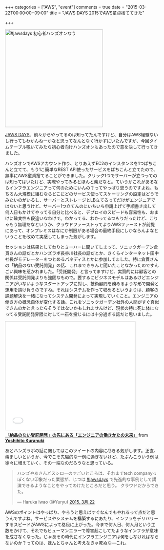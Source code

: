 +++
categories = ["AWS", "event"]
comments = true
date = "2015-03-22T00:00:00+09:00"
title = "JAWS DAYS 2015でAWS童貞捨ててきた"

+++

<a href="https://www.flickr.com/photos/chroju/16701892109" title="#jawsdays 初心者ハンズオンなう by chroju, on Flickr"><img src="https://farm9.staticflickr.com/8687/16701892109_b35dd45f3a_n.jpg" width="320" height="320" alt="#jawsdays 初心者ハンズオンなう"></a>

[JAWS DAYS](http://jawsdays2015.jaws-ug.jp/)、前々からやってるのは知ってたんですけど、自分はAWS経験ないし行ってもわかんねーかなと思ってなんとなく行かずにいたんですが、今回タイムテーブル覗いてみたら初心者向けハンズオンもあったので意を決して行ってきました。

ハンズオンでAWSアカウント作り、とりあえずEC2のインスタンスを1つばちこんと立てて、もう1こ簡単なREST API使ったサービスをばちこんと立てたので、無事にAWS童貞捨てることができました。クリック1つでサーバーが立つってのは知ってはいたけど、実際やってみるとほんと楽だなと。ていうかこれがあるならインフラエンジニアって何のためにいんの？ってやっぱり思うのですよね。もちろん大規模に組むならどこにどのサービス使ってスケーリングの設定はどうでみたいのがいるし、サーバーとストレージとLB立てるってだけがエンジニアではないと思うけど、サーバー1つ立てんのにいちいち申請上げて手順書き出して何人日もかけてやってる自分と比べると、デプロイのスピードも容易性も、おまけに確実性も段違いなわけで。わかってる、わかってるつもりだったけど、こりゃもう無理だなというか、クラウドファーストってよりAWSファーストが前提にあって、オンプレミスはなにか制限がある場合の最終手段にしかならんよなということを改めて実感してしまった気がします。

セッションは結果としてわりとミーハーに聞いてしまって、ソニックガーデン倉貫さんの話だとかハンズラボ長谷川社長の話だとか、さくらインターネット田中社長がモデレーターをつとめるパネディスとかに参加してました。特に倉貫さんの「納品のない受託開発」の話、これまできちんと聞いたことなかったのですんごい興味を惹かれました。「受託開発」と言ってますけど、実質的には顧客との関係は受託開発よりも強固なもので。要するにビジネスモデルはあるけどエンジニアがいないようなスタートアップに対し、技術顧問を務めるような形で開発と運用を請け負うのですね。それはシステムを作って収めるというよりは、顧客の課題解決を一緒になってシステム開発によって実現していくこと。エンジニアの働き方の概念自体が変化する話。これをソニックガーデン社外の人間がすぐ真似できんのかと言ったらそうではないかもしれませんけど、現状の特に死に体になってる受託開発界隈に対して一石を投じるには十分過ぎる話だと思いました。

<iframe src="//www.slideshare.net/slideshow/embed_code/46130528" width="425" height="355" frameborder="0" marginwidth="0" marginheight="0" scrolling="no" style="border:1px solid #CCC; border-width:1px; margin-bottom:5px; max-width: 100%;" allowfullscreen> </iframe> <div style="margin-bottom:5px"> <strong> <a href="//www.slideshare.net/kuranuki/ss-46130528" title="「納品のない受託開発」の先にある「エンジニアの働きかたの未来」" target="_blank">「納品のない受託開発」の先にある「エンジニアの働きかたの未来」</a> </strong> from <strong><a href="//www.slideshare.net/kuranuki" target="_blank">Yoshihito Kuranuki</a></strong> </div>

あとハンズラボの話に関してはこのツイートの内容に尽きる気がします。正直、羨ましいというか、今でこそ先駆的な一例に過ぎないけど、たぶんこういう例は徐々に増えていく、その一端なのだろうなと思っている。

<blockquote class="twitter-tweet" lang="ja"><p>ハンズやあきんどスシローのすごいところは、それまでtech companyっぽくない印象だった業態が、じつは <a href="https://twitter.com/hashtag/jawsdays?src=hash">#jawsdays</a> で先進的な事例として講演できるようなことをやってのけたところだと思う。 クラウドだからできた。</p>&mdash; Haruka Iwao (@Yuryu) <a href="https://twitter.com/Yuryu/status/579523731719995392">2015, 3月 22</a></blockquote>
<script async src="//platform.twitter.com/widgets.js" charset="utf-8"></script>

AWSのポイントはやっぱり、やろうと思えばすぐなんでもやれるって点だと思うんですよね。サービスやシステムを構築するにあたり、インフラをデリバリーするスピードがAWSによって格段に上がった。今まで何人日、何人月という工数をかけて、それでもヒューマンエラーで障害起こしてたようなインフラが意味を成さなくなった。じゃあその時代にインフラエンジニアは何をしなければならないのか？ってのは、ほんとちゃんと考えなきゃ死ぬな―これ。
